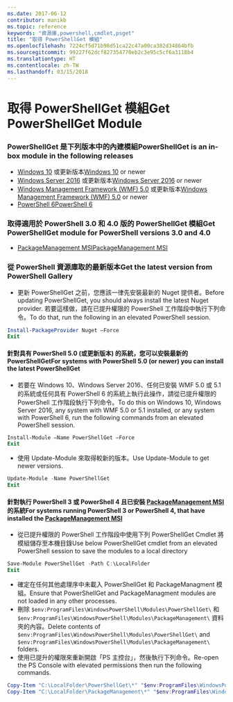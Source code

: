 ```yaml
---
ms.date: 2017-06-12
contributor: manikb
ms.topic: reference
keywords: "資源庫,powershell,cmdlet,psget"
title: "取得 PowerShellGet 模組"
ms.openlocfilehash: 7224cf5d71b98d51ca22c47a00ca382d34864bfb
ms.sourcegitcommit: 99227f62dcf827354770eb2c3e95c5cf6a3118b4
ms.translationtype: HT
ms.contentlocale: zh-TW
ms.lasthandoff: 03/15/2018
---
```

<a name="get-powershellget-module"></a><span data-ttu-id="63f4d-103">取得 PowerShellGet 模組</span><span class="sxs-lookup"><span data-stu-id="63f4d-103">Get PowerShellGet Module</span></span>
========================

### <a name="powershellget-is-an-in-box-module-in-the-following-releases"></a><span data-ttu-id="63f4d-104">PowerShellGet 是下列版本中的內建模組</span><span class="sxs-lookup"><span data-stu-id="63f4d-104">PowerShellGet is an in-box module in the following releases</span></span>
- <span data-ttu-id="63f4d-105">[Windows 10](https://www.microsoft.com/windows/get-windows-10) 或更新版本</span><span class="sxs-lookup"><span data-stu-id="63f4d-105">[Windows 10](https://www.microsoft.com/windows/get-windows-10) or newer</span></span>
- <span data-ttu-id="63f4d-106">[Windows Server 2016](https://technet.microsoft.com/windows-server-docs/get-started/windows-server-2016) 或更新版本</span><span class="sxs-lookup"><span data-stu-id="63f4d-106">[Windows Server 2016](https://technet.microsoft.com/windows-server-docs/get-started/windows-server-2016) or newer</span></span>
- <span data-ttu-id="63f4d-107">[Windows Management Framework (WMF) 5.0](https://www.microsoft.com/download/details.aspx?id=50395) 或更新版本</span><span class="sxs-lookup"><span data-stu-id="63f4d-107">[Windows Management Framework (WMF) 5.0](https://www.microsoft.com/download/details.aspx?id=50395) or newer</span></span>
- [<span data-ttu-id="63f4d-108">PowerShell 6</span><span class="sxs-lookup"><span data-stu-id="63f4d-108">PowerShell 6</span></span>](https://github.com/PowerShell/PowerShell/releases)

### <a name="get-powershellget-module-for-powershell-versions-30-and-40"></a><span data-ttu-id="63f4d-109">取得適用於 PowerShell 3.0 和 4.0 版的 PowerShellGet 模組</span><span class="sxs-lookup"><span data-stu-id="63f4d-109">Get PowerShellGet module for PowerShell versions 3.0 and 4.0</span></span>
- [<span data-ttu-id="63f4d-110">PackageManagement MSI</span><span class="sxs-lookup"><span data-stu-id="63f4d-110">PackageManagement MSI</span></span>](http://go.microsoft.com/fwlink/?LinkID=746217&clcid=0x409) 

### <a name="get-the-latest-version-from-powershell-gallery"></a><span data-ttu-id="63f4d-111">從 PowerShell 資源庫取的最新版本</span><span class="sxs-lookup"><span data-stu-id="63f4d-111">Get the latest version from PowerShell Gallery</span></span>

- <span data-ttu-id="63f4d-112">更新 PowerShellGet 之前，您應該一律先安裝最新的 Nuget 提供者。</span><span class="sxs-lookup"><span data-stu-id="63f4d-112">Before updating PowerShellGet, you should always install the latest Nuget provider.</span></span> <span data-ttu-id="63f4d-113">若要這樣做，請在已提升權限的 PowerShell 工作階段中執行下列命令。</span><span class="sxs-lookup"><span data-stu-id="63f4d-113">To do that, run the following in an elevated PowerShell session.</span></span>
```powershell
Install-PackageProvider Nuget –Force
Exit
```

#### <a name="for-systems-with-powershell-50-or-newer-you-can-install-the-latest-powershellget"></a><span data-ttu-id="63f4d-114">針對具有 PowerShell 5.0 (或更新版本) 的系統，您可以安裝最新的 PowerShellGet</span><span class="sxs-lookup"><span data-stu-id="63f4d-114">For systems with PowerShell 5.0 (or newer) you can install the latest PowerShellGet</span></span> 
- <span data-ttu-id="63f4d-115">若要在 Windows 10、Windows Server 2016、任何已安裝 WMF 5.0 或 5.1 的系統或任何具有 PowerShell 6 的系統上執行此操作，請從已提升權限的 PowerShell 工作階段執行下列命令。</span><span class="sxs-lookup"><span data-stu-id="63f4d-115">To do this on Windows 10, Windows Server 2016, any system with WMF 5.0 or 5.1 installed, or any system with PowerShell 6, run the following commands from an elevated PowerShell session.</span></span>
```powershell
Install-Module –Name PowerShellGet –Force
Exit
```

- <span data-ttu-id="63f4d-116">使用 Update-Module 來取得較新的版本。</span><span class="sxs-lookup"><span data-stu-id="63f4d-116">Use Update-Module to get newer versions.</span></span>
```powershell
Update-Module -Name PowerShellGet
Exit
```

#### <a name="for-systems-running-powershell-3-or-powershell-4-that-have-installed-the-packagemanagement-msihttpgomicrosoftcomfwlinklinkid746217clcid0x409"></a><span data-ttu-id="63f4d-117">針對執行 PowerShell 3 或 PowerShell 4 且已安裝 [PackageManagement MSI](http://go.microsoft.com/fwlink/?LinkID=746217&clcid=0x409) 的系統</span><span class="sxs-lookup"><span data-stu-id="63f4d-117">For systems running PowerShell 3 or PowerShell 4, that have installed the [PackageManagement MSI](http://go.microsoft.com/fwlink/?LinkID=746217&clcid=0x409)</span></span>

- <span data-ttu-id="63f4d-118">從已提升權限的 PowerShell 工作階段中使用下列 PowerShellGet Cmdlet 將模組儲存至本機目錄</span><span class="sxs-lookup"><span data-stu-id="63f4d-118">Use below PowerShellGet cmdlet from an elevated PowerShell session to save the modules to a local directory</span></span>

```powershell
Save-Module PowerShellGet -Path C:\LocalFolder
Exit
```

- <span data-ttu-id="63f4d-119">確定在任何其他處理序中未載入 PowerShellGet 和 PackageManagment 模組。</span><span class="sxs-lookup"><span data-stu-id="63f4d-119">Ensure that PowerShellGet and PackageManagment modules are not loaded in any other processes.</span></span>
- <span data-ttu-id="63f4d-120">刪除 `$env:ProgramFiles\WindowsPowerShell\Modules\PowerShellGet\` 和 `$env:ProgramFiles\WindowsPowerShell\Modules\PackageManagement\` 資料夾的內容。</span><span class="sxs-lookup"><span data-stu-id="63f4d-120">Delete contents of `$env:ProgramFiles\WindowsPowerShell\Modules\PowerShellGet\` and  `$env:ProgramFiles\WindowsPowerShell\Modules\PackageManagement\` folders.</span></span>
- <span data-ttu-id="63f4d-121">使用已提升的權限來重新開啟「PS 主控台」，然後執行下列命令。</span><span class="sxs-lookup"><span data-stu-id="63f4d-121">Re-open the PS Console with elevated permissions then run the following commands.</span></span>

```powershell
Copy-Item "C:\LocalFolder\PowerShellGet\*" "$env:ProgramFiles\WindowsPowerShell\Modules\PowerShellGet\" -Recurse -Force
Copy-Item "C:\LocalFolder\PackageManagement\*" "$env:ProgramFiles\WindowsPowerShell\Modules\PackageManagement\" -Recurse -Force